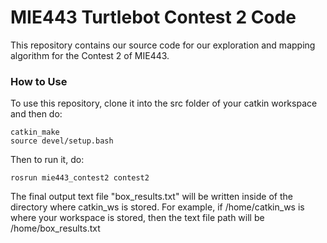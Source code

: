 # MIE443 Turtlebot Contest 2 Code

This repository contains our source code for our exploration and mapping algorithm for the Contest 2 of MIE443. 

### How to Use
To use this repository, clone it into the src folder of your catkin workspace and then do:

```
catkin_make
source devel/setup.bash
```

Then to run it, do:
```
rosrun mie443_contest2 contest2
```


The final output text file "box_results.txt" will be written inside of the directory where catkin_ws is stored. For example, if /home/catkin_ws is where your workspace is stored, then the text file path will be /home/box_results.txt


